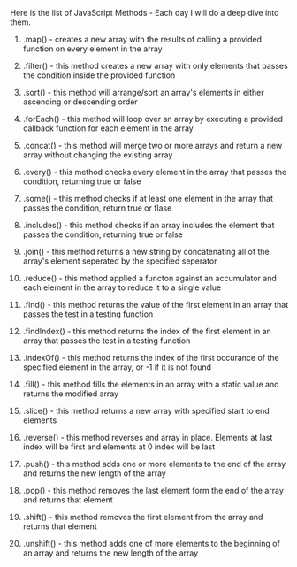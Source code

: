 Here is the list of JavaScript Methods - Each day I will do a deep dive into them.

1. .map() - creates a new array with the results of calling a provided function on every element in the array

2. .filter() - this method creates a new array with only elements that passes the condition inside the provided function

3. .sort() - this method will arrange/sort an array's elements in either ascending or descending order

4. .forEach() - this method will loop over an array by executing a provided callback function for each element in the array

5. .concat() - this method will merge two or more arrays and return a new array without changing the existing array

6. .every() - this method checks every element in the array that passes the condition, returning true or false

7. .some() - this method checks if at least one element in the array that passes the condition, return true or flase

8. .includes() - this method checks if an array includes the element that passes the condition, returning true or false

9. .join() - this method returns a new string by concatenating all of the array's element seperated by the specified seperator

10. .reduce() - this method applied a functon against an accumulator and each element in the array to reduce it to a single value

11. .find() - this method returns the value of the first element in an array that passes the test in a testing function

12. .findIndex() - this method returns the index of the first element in an array that passes the test in a testing function

13. .indexOf() - this method returns the index of the first occurance of the specified element in the array, or -1 if it is not found

14. .fill() - this method fills the elements in an array with a static value and returns the modified array

15. .slice() - this method returns a new array with specified start to end elements

16. .reverse() - this method reverses and array in place. Elements at last index will be first and elements at 0 index will be last

17. .push() - this method adds one or more elements to the end of the array and returns the new length of the array

18. .pop() - this method removes the last element form the end of the array and returns that element

19. .shift() - this method removes the first element from the array and returns that element

20. .unshift() - this method adds one of more elements to the beginning of an array and returns the new length of the array
